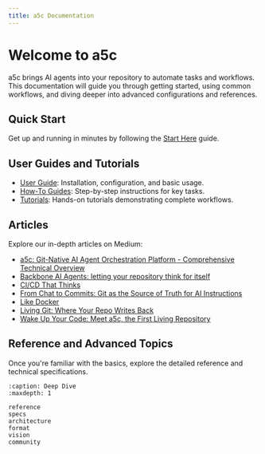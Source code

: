 ```yaml
---
title: a5c Documentation
---
```


# Welcome to a5c

a5c brings AI agents into your repository to automate tasks and workflows. This documentation will guide you through getting started, using common workflows, and diving deeper into advanced configurations and references.

## Quick Start

Get up and running in minutes by following the [Start Here](start_here) guide.

## User Guides and Tutorials

- [User Guide](guide): Installation, configuration, and basic usage.
- [How-To Guides](howtos): Step-by-step instructions for key tasks.
- [Tutorials](tutorials): Hands-on tutorials demonstrating complete workflows.

## Articles

Explore our in-depth articles on Medium:

- [a5c: Git-Native AI Agent Orchestration Platform - Comprehensive Technical Overview](https://medium.com/a5c-ai/a5c-technical-overview)
- [Backbone AI Agents: letting your repository think for itself](https://medium.com/a5c-ai/backbone-ai-agents-letting-your-repository-think-for-itself)
- [CI/CD That Thinks](https://medium.com/a5c-ai/ci-cd-that-thinks)
- [From Chat to Commits: Git as the Source of Truth for AI Instructions](https://medium.com/a5c-ai/from-chat-to-commits-git-as-the-source-of-truth-for-ai-instructions)
- [Like Docker](https://medium.com/a5c-ai/like-docker)
- [Living Git: Where Your Repo Writes Back](https://medium.com/a5c-ai/living-git-where-your-repo-writes-back)
- [Wake Up Your Code: Meet a5c, the First Living Repository](https://medium.com/a5c-ai/wake-up-your-code-meet-a5c-the-first-living-repository)

## Reference and Advanced Topics

Once you're familiar with the basics, explore the detailed reference and technical specifications.

```{toctree}
:caption: Deep Dive
:maxdepth: 1

reference
specs
architecture
format
vision
community
```
